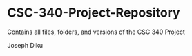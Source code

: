# CSC-340-Project-Repository
Contains all files, folders, and versions of the CSC 340 Project

Joseph Diku